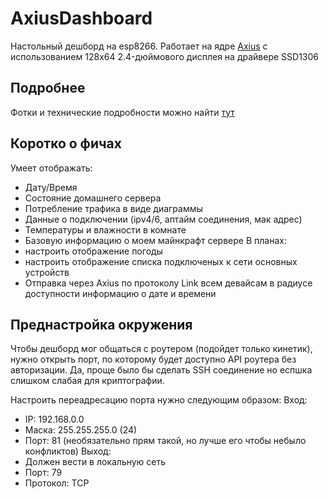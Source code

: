 # AxiusDashboard
Настольный дешборд на esp8266. Работает на ядре [Axius](https://github.com/P-R-A-Y/Axius) с использованием 128x64 2.4-дюймового дисплея на драйвере SSD1306

## Подробнее
Фотки и технические подробности можно найти [тут](https://misc.pray-xdd.ru#axiusdashboard)

## Коротко о фичах
Умеет отображать:
- Дату/Время
- Состояние домашнего сервера
- Потребление трафика в виде диаграммы
- Данные о подключении (ipv4/6, аптайм соединения, мак адрес)
- Температуры и влажности в комнате
- Базовую информацию о моем майнкрафт сервере
В планах:
- настроить отображение погоды
- настроить отображение списка подключеных к сети основных устройств
- Отправка через Axius по протоколу Link всем девайсам в радиусе доступности информацию о дате и времени


## Преднастройка окружения
Чтобы дешборд мог общаться с роутером (подойдет только кинетик), нужно открыть порт, по которому будет доступно API роутера без авторизации. Да, проще было бы сделать SSH соединение но еспшка слишком слабая для криптографии.

Настроить переадресацию порта нужно следующим образом:
Вход: 
- IP: 192.168.0.0
- Маска: 255.255.255.0 (24)
- Порт: 81 (необязательно прям такой, но лучше его чтобы небыло конфликтов)
Выход:
- Должен вести в локальную сеть
- Порт: 79
- Протокол: TCP
